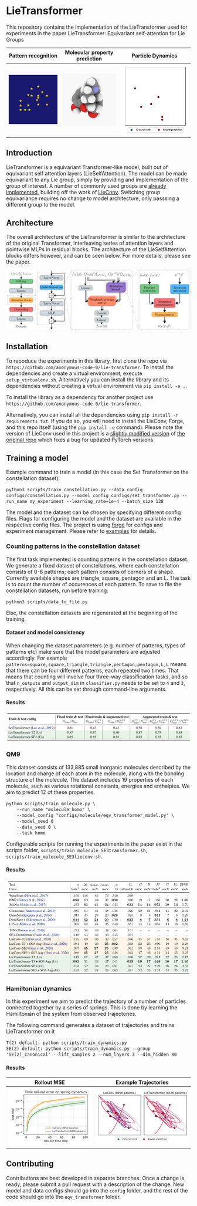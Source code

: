 # LieTransformer

This repository contains the implementation of the LieTransformer used for experiments in the paper LieTransformer: Equivariant self-attention for Lie Groups

Pattern recognition | Molecular property prediction | Particle Dynamics
:-------------------------:|:-------------------------:|:-------------------------:
![Constellations](.github/images/constellation.gif) | ![Rotating molecule](.github/images/rotating_molecule.gif) | ![Particle trajectories](.github/images/single_traj_n_train_400_steps_100_idx_3_chunk_len_100_readme.gif)


## Introduction

LieTransformer is a equivariant Transformer-like model, built out of equivariant self attention layers (LieSelfAttention). The model can be made equivariant to any Lie group, simply by providing and implementation of the group of interest. A number of commonly used groups are [already implemented](https://github.com/mfinzi/LieConv/blob/master/lie_conv/lieGroups.py), building off the work of [LieConv](https://github.com/mfinzi/LieConv). Switching group equivariance requires no change to model architecture, only passsing a different group to the model. 

## Architecture

The overall architecture of the LieTransformer is similar to the architecture of the original Transformer, interleaving series of attention layers and pointwise MLPs in residual blocks. The architecture of the LieSelfAttention blocks differs however, and can be seen below. For more details, please see the paper. 

![model diagram](.github/images/model_diagram.png)


## Installation

To repoduce the experiments in this library, first clone the repo via `https://github.com/anonymous-code-0/lie-transformer`. To install the dependencies and create a virtual environment, execute `setup_virtualenv.sh`. Alternatively you can install the library and its dependencies without creating a virtual environment via `pip install -e .`.

To install the library as a dependency for another project use `https://github.com/anonymous-code-0/lie-transformer`.

Alternatively, you can install all the dependencies using `pip install -r requirements.txt`. If you do so, you will need to install the LieConv, Forge, and this repo itself (using the `pip install -e` command). Please note the version of LieConv used in this project is a [slightly modified version](https://github.com/anonymous-code-0/LieConv) of [the original repo](https://github.com/mfinzi/LieConv) which fixes a bug for updated PyTorch versions.  

## Training a model

Example command to train a model (in this case the Set Transformer on the constellation dataset):
```
python3 scripts/train_constellation.py --data_config configs/constellation.py --model_config configs/set_transformer.py --run_name my_experiment --learning_rate=1e-4 --batch_size 128
```

The model and the dataset can be chosen by specifying different config files. Flags for configuring the model and
the dataset are available in the respective config files. The project is using
[forge](https://github.com/anonymous-code-0/forge) for configs and experiment management. Please refer to 
[examples](https://github.com/anonymous-code-0/forge/tree/master/forge/examples) for details.

### Counting patterns in the constellation dataset

The first task implemented is counting patterns in the constellation dataset. We generate
a fixed dataset of constellations, where each constellation
consists of 0-8 patterns; each pattern consists of corners of a shape. Currently available shapes are triangle,
square, pentagon and an L. The task is to count the number of occurences of each pattern.
To save to file the constellation datasets, run before training:
```
python3 scripts/data_to_file.py
```
Else, the constellation datasets are regenerated at the beginning of the training.

#### Dataset and model consistency
When changing the dataset parameters (e.g. number of patterns, types of patterns etc) make sure that the model
parameters are adjusted accordingly. For example `patterns=square,square,triangle,triangle,pentagon,pentagon,L,L`
means that there can be four different patterns, each repeated two times. That means that counting will involve four
three-way classification tasks, and so that `n_outputs` and `output_dim` in `classifier.py` needs to be set to `4` and
`3`, respectively. All this can be set through command-line arguments. 

#### Results

![Constellations results](.github/images/constellations_results.png)

### QM9
This dataset consists of 133,885 small inorganic molecules described by the location and charge of each atom in the molecule, along with the bonding structure of the molecule. The dataset includes 19 properties of each molecule, such as various rotational constants, energies and enthalpies. We aim to predict 12 of these properties.

```
python scripts/train_molecule.py \
    --run_name "molecule_homo" \
    --model_config "configs/molecule/eqv_transformer_model.py" \
    --model_seed 0
    --data_seed 0 \
    --task homo
```

Configurable scripts for running the experiments in the paper exist in the scripts folder, `scripts/train_molecule_SE3transformer.sh`, `scripts/train_molecule_SE3lieconv.sh`.

#### Results
![QM9 results](.github/images/QM9_results.png)

### Hamiltonian dynamics
In this experiment we aim to predict the trajectory of a number of particles connected together by a series of springs. This is done by learning the Hamiltonian of the system from observed trajectories.

The following command generates a dataset of trajectories and trains LieTransformer on it
```
T(2) default: python scripts/train_dynamics.py
SE(2) default: python scripts/train_dynamics.py --group 'SE(2)_canonical' --lift_samples 2 --num_layers 3 --dim_hidden 80
```

#### Results
Rollout MSE | Example Trajectories 
:-------------------------:|:-------------------------:
![dynamics rollout](.github/images/time_rollout_1e4.png-1.png) | ![trajectories](.github/images/single_traj_n_train_400_steps_100_idx_3_chunk_len_100.png-1.png)

## Contributing

Contributions are best developed in separate branches. Once a change is ready, please submit a pull request with a
description of the change. New model and data configs should go into the `config` folder, and the rest of the code
should go into the `eqv_transformer` folder.
